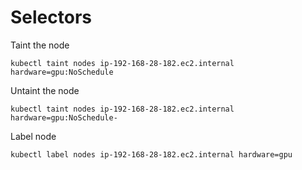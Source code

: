 # Selectors

Taint the node
```
kubectl taint nodes ip-192-168-28-182.ec2.internal hardware=gpu:NoSchedule

```
Untaint the node
```
kubectl taint nodes ip-192-168-28-182.ec2.internal hardware=gpu:NoSchedule-

```
Label node

```
kubectl label nodes ip-192-168-28-182.ec2.internal hardware=gpu
```
